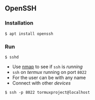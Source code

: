 ## OpenSSH

### Installation
```
$ apt install openssh
```

### Run
```
$ sshd
```

* Use [nmap](../nmap) to see if `ssh` is _running_
* `ssh` on _termux_ running on port `8022`
* For the user can be with any name
* Connect with other _devices_

```
$ ssh -p 8022 tormuxproject@localhost
```
